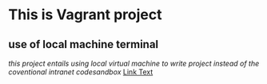 # This is Vagrant project
## use of local machine terminal
*this project entails using local virtual machine to write project instead of the coventional intranet codesandbox*
[Link Text](https://markuptextlanguage.com "Markup")
